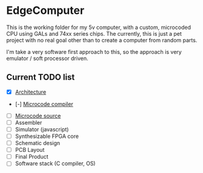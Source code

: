 EdgeComputer
============

This is the working folder for my 5v computer, with a custom, microcoded 
CPU using GALs and 74xx series chips.  The currently, this is just a pet
project with no real goal other than to create a computer from random 
parts.

I'm take a very software first approach to this, so the approach is very
emulator / soft processor driven.

Current TODO list
-----------------

- [x] [Architecture](doc/architecture.md)
- [-] [Microcode compiler](doc/microcode.md)
- [ ] [Microcode source](doc/microcode.md)
- [ ] Assembler
- [ ] Simulator (javascript)
- [ ] Synthesizable FPGA core
- [ ] Schematic design
- [ ] PCB Layout
- [ ] Final Product
- [ ] Software stack (C compiler, OS)
